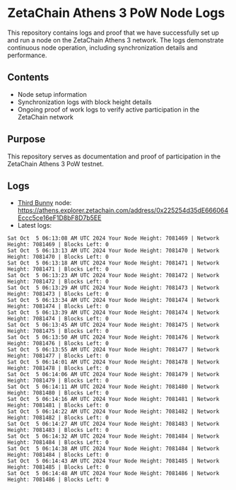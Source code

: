 # ZetaChain Athens 3 PoW Node Logs
This repository contains logs and proof that we have successfully set up and run a node on the ZetaChain Athens 3 network. The logs demonstrate continuous node operation, including synchronization details and performance.

## Contents
- Node setup information
- Synchronization logs with block height details
- Ongoing proof of work logs to verify active participation in the ZetaChain network

## Purpose
This repository serves as documentation and proof of participation in the ZetaChain Athens 3 PoW testnet.

## Logs

- [Third Bunny](https://thirdbunny.xyz/) node: https://athens.explorer.zetachain.com/address/0x225254d35dE666064Eccc5ce16eF1D8bF8D7b5EE
- Latest logs:
```
Sat Oct  5 06:13:08 AM UTC 2024 Your Node Height: 7081469 | Network Height: 7081469 | Blocks Left: 0
Sat Oct  5 06:13:13 AM UTC 2024 Your Node Height: 7081470 | Network Height: 7081470 | Blocks Left: 0
Sat Oct  5 06:13:18 AM UTC 2024 Your Node Height: 7081471 | Network Height: 7081471 | Blocks Left: 0
Sat Oct  5 06:13:23 AM UTC 2024 Your Node Height: 7081472 | Network Height: 7081472 | Blocks Left: 0
Sat Oct  5 06:13:29 AM UTC 2024 Your Node Height: 7081473 | Network Height: 7081473 | Blocks Left: 0
Sat Oct  5 06:13:34 AM UTC 2024 Your Node Height: 7081474 | Network Height: 7081474 | Blocks Left: 0
Sat Oct  5 06:13:39 AM UTC 2024 Your Node Height: 7081474 | Network Height: 7081474 | Blocks Left: 0
Sat Oct  5 06:13:45 AM UTC 2024 Your Node Height: 7081475 | Network Height: 7081475 | Blocks Left: 0
Sat Oct  5 06:13:50 AM UTC 2024 Your Node Height: 7081476 | Network Height: 7081476 | Blocks Left: 0
Sat Oct  5 06:13:55 AM UTC 2024 Your Node Height: 7081477 | Network Height: 7081477 | Blocks Left: 0
Sat Oct  5 06:14:01 AM UTC 2024 Your Node Height: 7081478 | Network Height: 7081478 | Blocks Left: 0
Sat Oct  5 06:14:06 AM UTC 2024 Your Node Height: 7081479 | Network Height: 7081479 | Blocks Left: 0
Sat Oct  5 06:14:11 AM UTC 2024 Your Node Height: 7081480 | Network Height: 7081480 | Blocks Left: 0
Sat Oct  5 06:14:16 AM UTC 2024 Your Node Height: 7081481 | Network Height: 7081481 | Blocks Left: 0
Sat Oct  5 06:14:22 AM UTC 2024 Your Node Height: 7081482 | Network Height: 7081482 | Blocks Left: 0
Sat Oct  5 06:14:27 AM UTC 2024 Your Node Height: 7081483 | Network Height: 7081483 | Blocks Left: 0
Sat Oct  5 06:14:32 AM UTC 2024 Your Node Height: 7081484 | Network Height: 7081484 | Blocks Left: 0
Sat Oct  5 06:14:38 AM UTC 2024 Your Node Height: 7081484 | Network Height: 7081484 | Blocks Left: 0
Sat Oct  5 06:14:43 AM UTC 2024 Your Node Height: 7081485 | Network Height: 7081485 | Blocks Left: 0
Sat Oct  5 06:14:48 AM UTC 2024 Your Node Height: 7081486 | Network Height: 7081486 | Blocks Left: 0
```
